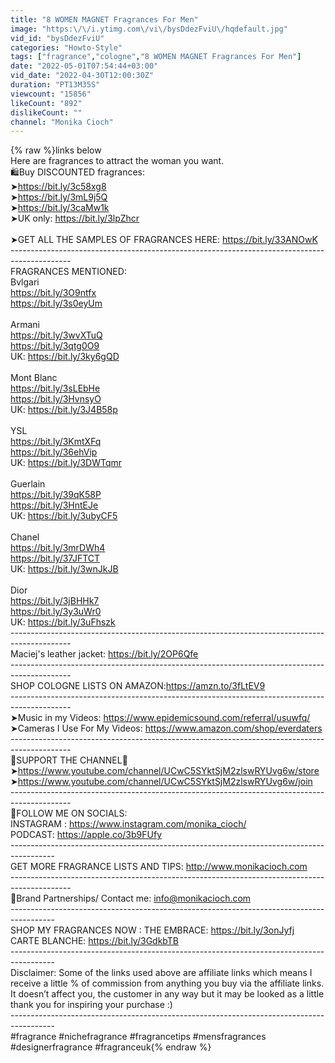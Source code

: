 ```yaml
---
title: "8 WOMEN MAGNET Fragrances For Men"
image: "https:\/\/i.ytimg.com\/vi\/bysDdezFviU\/hqdefault.jpg"
vid_id: "bysDdezFviU"
categories: "Howto-Style"
tags: ["fragrance","cologne","8 WOMEN MAGNET Fragrances For Men"]
date: "2022-05-01T07:54:44+03:00"
vid_date: "2022-04-30T12:00:30Z"
duration: "PT13M35S"
viewcount: "15856"
likeCount: "892"
dislikeCount: ""
channel: "Monika Cioch"
---
```

{% raw %}links below <br />Here are fragrances to attract the woman you want.<br />🛍Buy DISCOUNTED fragrances:  <br />➤<a rel="nofollow" target="blank" href="https://bit.ly/3c58xg8">https://bit.ly/3c58xg8</a><br />➤<a rel="nofollow" target="blank" href="https://bit.ly/3mL9j5Q">https://bit.ly/3mL9j5Q</a><br />➤<a rel="nofollow" target="blank" href="https://bit.ly/3caMw1k">https://bit.ly/3caMw1k</a><br />➤UK only: <a rel="nofollow" target="blank" href="https://bit.ly/3lpZhcr">https://bit.ly/3lpZhcr</a><br /><br />➤GET ALL THE SAMPLES OF FRAGRANCES HERE: <a rel="nofollow" target="blank" href="https://bit.ly/33ANOwK">https://bit.ly/33ANOwK</a><br />---------------------------------------------------------------------------------------------<br />FRAGRANCES MENTIONED:<br />Bvlgari <br /><a rel="nofollow" target="blank" href="https://bit.ly/3O9ntfx">https://bit.ly/3O9ntfx</a><br /><a rel="nofollow" target="blank" href="https://bit.ly/3s0eyUm">https://bit.ly/3s0eyUm</a><br /><br />Armani<br /><a rel="nofollow" target="blank" href="https://bit.ly/3wvXTuQ">https://bit.ly/3wvXTuQ</a><br /><a rel="nofollow" target="blank" href="https://bit.ly/3qtg0O9">https://bit.ly/3qtg0O9</a><br />UK: <a rel="nofollow" target="blank" href="https://bit.ly/3ky6gQD">https://bit.ly/3ky6gQD</a><br /><br />Mont Blanc <br /><a rel="nofollow" target="blank" href="https://bit.ly/3sLEbHe">https://bit.ly/3sLEbHe</a><br /><a rel="nofollow" target="blank" href="https://bit.ly/3HvnsyO">https://bit.ly/3HvnsyO</a><br />UK: <a rel="nofollow" target="blank" href="https://bit.ly/3J4B58p">https://bit.ly/3J4B58p</a><br /><br />YSL <br /><a rel="nofollow" target="blank" href="https://bit.ly/3KmtXFq">https://bit.ly/3KmtXFq</a><br /><a rel="nofollow" target="blank" href="https://bit.ly/36ehVip">https://bit.ly/36ehVip</a><br />UK: <a rel="nofollow" target="blank" href="https://bit.ly/3DWTqmr">https://bit.ly/3DWTqmr</a><br /><br />Guerlain <br /><a rel="nofollow" target="blank" href="https://bit.ly/39qK58P">https://bit.ly/39qK58P</a><br /><a rel="nofollow" target="blank" href="https://bit.ly/3HntEJe">https://bit.ly/3HntEJe</a><br />UK: <a rel="nofollow" target="blank" href="https://bit.ly/3ubyCF5">https://bit.ly/3ubyCF5</a><br /><br />Chanel <br /><a rel="nofollow" target="blank" href="https://bit.ly/3mrDWh4">https://bit.ly/3mrDWh4</a><br /><a rel="nofollow" target="blank" href="https://bit.ly/37JFTCT">https://bit.ly/37JFTCT</a><br />UK: <a rel="nofollow" target="blank" href="https://bit.ly/3wnJkJB">https://bit.ly/3wnJkJB</a><br /><br />Dior <br /><a rel="nofollow" target="blank" href="https://bit.ly/3jBHHk7">https://bit.ly/3jBHHk7</a><br /><a rel="nofollow" target="blank" href="https://bit.ly/3y3uWr0">https://bit.ly/3y3uWr0</a><br />UK: <a rel="nofollow" target="blank" href="https://bit.ly/3uFhszk">https://bit.ly/3uFhszk</a><br />---------------------------------------------------------------------------------------------<br />Maciej's leather jacket: <a rel="nofollow" target="blank" href="https://bit.ly/2OP6Qfe">https://bit.ly/2OP6Qfe</a><br />---------------------------------------------------------------------------------------------<br />SHOP COLOGNE LISTS ON AMAZON:<a rel="nofollow" target="blank" href="https://amzn.to/3fLtEV9">https://amzn.to/3fLtEV9</a><br />---------------------------------------------------------------------------------------------<br />➤Music in my Videos: <a rel="nofollow" target="blank" href="https://www.epidemicsound.com/referral/usuwfq/">https://www.epidemicsound.com/referral/usuwfq/</a><br />➤Cameras I  Use For My Videos: <a rel="nofollow" target="blank" href="https://www.amazon.com/shop/everdaters">https://www.amazon.com/shop/everdaters</a><br />---------------------------------------------------------------------------------------------<br />🙌SUPPORT THE CHANNEL🙌<br />➤<a rel="nofollow" target="blank" href="https://www.youtube.com/channel/UCwC5SYktSjM2zlswRYUvg6w/store">https://www.youtube.com/channel/UCwC5SYktSjM2zlswRYUvg6w/store</a><br />➤<a rel="nofollow" target="blank" href="https://www.youtube.com/channel/UCwC5SYktSjM2zlswRYUvg6w/join">https://www.youtube.com/channel/UCwC5SYktSjM2zlswRYUvg6w/join</a><br />---------------------------------------------------------------------------------------------<br />📱FOLLOW ME ON SOCIALS:<br />INSTAGRAM : <a rel="nofollow" target="blank" href="https://www.instagram.com/monika_cioch/">https://www.instagram.com/monika_cioch/</a><br />PODCAST: <a rel="nofollow" target="blank" href="https://apple.co/3b9FUfy">https://apple.co/3b9FUfy</a><br />-----------------------------------------------------------------------------------------<br />GET MORE FRAGRANCE LISTS AND TIPS: <a rel="nofollow" target="blank" href="http://www.monikacioch.com">http://www.monikacioch.com</a><br />---------------------------------------------------------------------------------------------<br />📩Brand Partnerships/ Contact me: info@monikacioch.com<br />-----------------------------------------------------------------------------------------<br />SHOP MY FRAGRANCES NOW : THE EMBRACE: <a rel="nofollow" target="blank" href="https://bit.ly/3onJyfj">https://bit.ly/3onJyfj</a><br />CARTE BLANCHE: <a rel="nofollow" target="blank" href="https://bit.ly/3GdkbTB">https://bit.ly/3GdkbTB</a><br />-----------------------------------------------------------------------------------------<br />Disclaimer: Some of the links used above are affiliate links which means I receive a little % of commission from anything you buy via the affiliate links. It doesn’t affect you, the customer in any way but it may be looked as a little thank you for inspiring your purchase :)<br />-----------------------------------------------------------------------------------------<br />#fragrance #nichefragrance #fragrancetips #mensfragrances #designerfragrance #fragranceuk{% endraw %}
